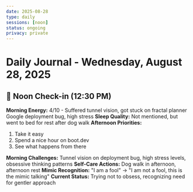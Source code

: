 ```yaml
---
date: 2025-08-28
type: daily
sessions: [noon]
status: ongoing
privacy: private
---
```


# Daily Journal - Wednesday, August 28, 2025

## 🌅 Noon Check-in (12:30 PM)
**Morning Energy:** 4/10 - Suffered tunnel vision, got stuck on fractal planner Google deployment bug, high stress
**Sleep Quality:** Not mentioned, but went to bed for rest after dog walk
**Afternoon Priorities:**
1. Take it easy
2. Spend a nice hour on boot.dev
3. See what happens from there

**Morning Challenges:** Tunnel vision on deployment bug, high stress levels, obsessive thinking patterns
**Self-Care Actions:** Dog walk in afternoon, afternoon rest
**Mimic Recognition:** "I am a fool" → "I am not a fool, this is the mimic talking"
**Current Status:** Trying not to obsess, recognizing need for gentler approach